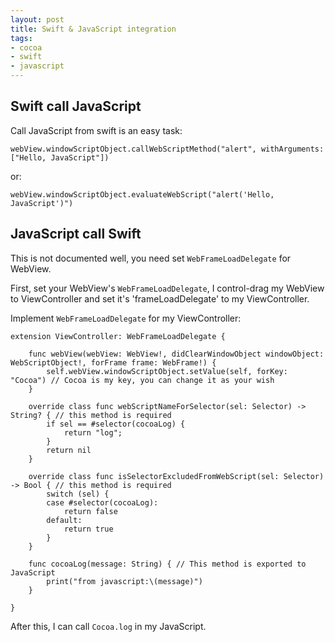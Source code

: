 ```yaml
---
layout: post
title: Swift & JavaScript integration
tags:
- cocoa
- swift
- javascript
---
```


## Swift call JavaScript

Call JavaScript from swift is an easy task:

    webView.windowScriptObject.callWebScriptMethod("alert", withArguments: ["Hello, JavaScript"])

or:

    webView.windowScriptObject.evaluateWebScript("alert('Hello, JavaScript')")

## JavaScript call Swift

This is not documented well, you need set `WebFrameLoadDelegate` for WebView.

First, set your WebView's `WebFrameLoadDelegate`, I control-drag my WebView to ViewController and set it's 'frameLoadDelegate' to my ViewController.

Implement `WebFrameLoadDelegate` for my ViewController:

    extension ViewController: WebFrameLoadDelegate {

        func webView(webView: WebView!, didClearWindowObject windowObject: WebScriptObject!, forFrame frame: WebFrame!) {
            self.webView.windowScriptObject.setValue(self, forKey: "Cocoa") // Cocoa is my key, you can change it as your wish
        }

        override class func webScriptNameForSelector(sel: Selector) -> String? { // this method is required
            if sel == #selector(cocoaLog) {
                return "log";
            }
            return nil
        }

        override class func isSelectorExcludedFromWebScript(sel: Selector) -> Bool { // this method is required
            switch (sel) {
            case #selector(cocoaLog):
                return false
            default:
                return true
            }
        }

        func cocoaLog(message: String) { // This method is exported to JavaScript
            print("from javascript:\(message)")
        }

    }


After this, I can call `Cocoa.log` in my JavaScript.
